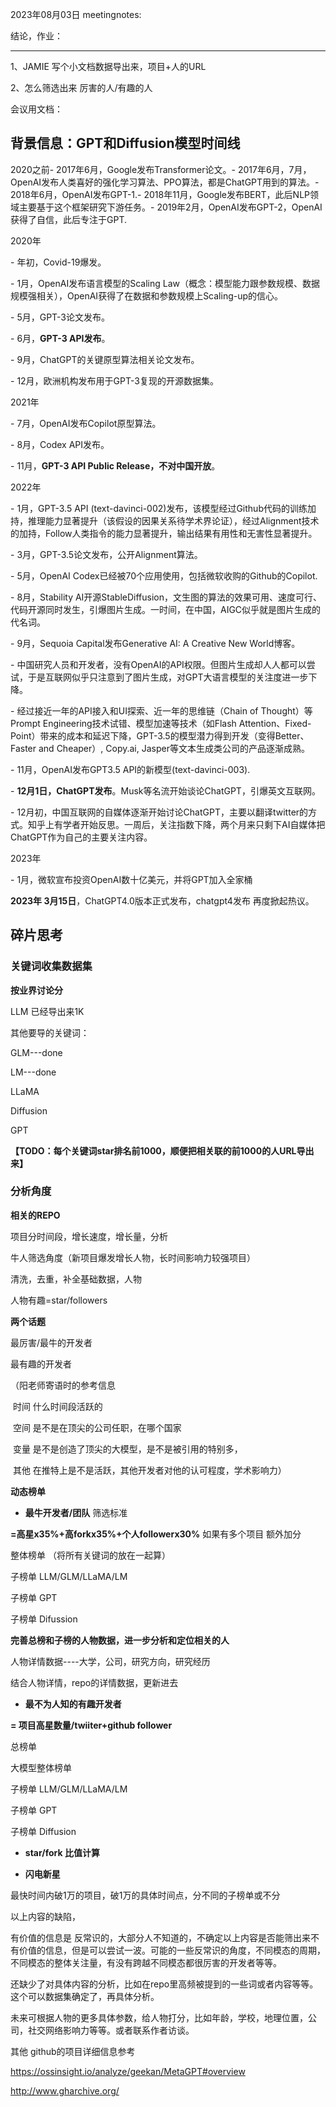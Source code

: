 2023年08月03日 meetingnotes:

结论，作业：

---

1、JAMIE 写个小文档数据导出来，项目+人的URL

2、怎么筛选出来 厉害的人/有趣的人





会议用文档：

## 背景信息：GPT和Diffusion模型时间线

2020之前- 2017年6月，Google发布Transformer论文。- 2017年6月，7月，OpenAI发布人类喜好的强化学习算法、PPO算法，都是ChatGPT用到的算法。- 2018年6月，OpenAI发布GPT-1.- 2018年11月，Google发布BERT，此后NLP领域主要基于这个框架研究下游任务。- 2019年2月，OpenAI发布GPT-2，OpenAI获得了自信，此后专注于GPT.

2020年

\- 年初，Covid-19爆发。

\- 1月，OpenAI发布语言模型的Scaling Law（概念：模型能力跟参数规模、数据规模强相关），OpenAI获得了在数据和参数规模上Scaling-up的信心。

\- 5月，GPT-3论文发布。

\- 6月，**GPT-3 API发布**。

\- 9月，ChatGPT的关键原型算法相关论文发布。

\- 12月，欧洲机构发布用于GPT-3复现的开源数据集。



2021年

\- 7月，OpenAI发布Copilot原型算法。

\- 8月，Codex API发布。

\- 11月，**GPT-3 API Public Release，不对中国开放**。



2022年

\- 1月，GPT-3.5 API (text-davinci-002)发布，该模型经过Github代码的训练加持，推理能力显著提升（该假设的因果关系待学术界论证），经过Alignment技术的加持，Follow人类指令的能力显著提升，输出结果有用性和无害性显著提升。

\- 3月，GPT-3.5论文发布，公开Alignment算法。

\- 5月，OpenAI Codex已经被70个应用使用，包括微软收购的Github的Copilot.

\- 8月，Stability AI开源StableDiffusion，文生图的算法的效果可用、速度可行、代码开源同时发生，引爆图片生成。一时间，在中国，AIGC似乎就是图片生成的代名词。

\- 9月，Sequoia Capital发布Generative AI: A Creative New World博客。

\- 中国研究人员和开发者，没有OpenAI的API权限。但图片生成却人人都可以尝试，于是互联网似乎只注意到了图片生成，对GPT大语言模型的关注度进一步下降。

\- 经过接近一年的API接入和UI探索、近一年的思维链（Chain of Thought）等Prompt Engineering技术试错、模型加速等技术（如Flash Attention、Fixed-Point）带来的成本和延迟下降，GPT-3.5的模型潜力得到开发（变得Better、Faster and Cheaper）, Copy.ai, Jasper等文本生成类公司的产品逐渐成熟。

\- 11月，OpenAI发布GPT3.5 API的新模型(text-davinci-003).

\- **12月1日，ChatGPT发布**。Musk等名流开始谈论ChatGPT，引爆英文互联网。

\- 12月初，中国互联网的自媒体逐渐开始讨论ChatGPT，主要以翻译twitter的方式。知乎上有学者开始反思。一周后，关注指数下降，两个月来只剩下AI自媒体把ChatGPT作为自己的主要关注内容。



2023年

\- 1月，微软宣布投资OpenAI数十亿美元，并将GPT加入全家桶



**2023年 3月15日**，ChatGPT4.0版本正式发布，chatgpt4发布 再度掀起热议。







## 碎片思考

### 关键词收集数据集

**按业界讨论分**

LLM 已经导出来1K

其他要导的关键词：

GLM---done

LM---done

LLaMA

Diffusion 

GPT



**【TODO：每个关键词star排名前1000，顺便把相关联的前1000的人URL导出来】**



### 分析角度

**相关的REPO**

项目分时间段，增长速度，增长量，分析

牛人筛选角度（新项目爆发增长人物，长时间影响力较强项目）

清洗，去重，补全基础数据，人物

人物有趣=star/followers



**两个话题**

最厉害/最牛的开发者

最有趣的开发者



（阳老师寄语时的参考信息

​	时间 什么时间段活跃的

​	空间 是不是在顶尖的公司任职，在哪个国家

​	变量 是不是创造了顶尖的大模型，是不是被引用的特别多，

​	其他 在推特上是不是活跃，其他开发者对他的认可程度，学术影响力）



**动态榜单**    

- **最牛开发者/团队**  筛选标准   

**=高星x35%+高forkx35%+个人followerx30%**   如果有多个项目 额外加分



整体榜单 （将所有关键词的放在一起算）

子榜单 LLM/GLM/LLaMA/LM

子榜单 GPT

子榜单 Difussion



**完善总榜和子榜的人物数据，进一步分析和定位相关的人**

人物详情数据----大学，公司，研究方向，研究经历

结合人物详情，repo的详情数据，更新进去



- **最不为人知的有趣开发者**

**= 项目高星数量/twiiter+github follower**



总榜单

大模型整体榜单

子榜单 LLM/GLM/LLaMA/LM

子榜单 GPT

子榜单 Diffusion



- **star/fork 比值计算**



- **闪电新星**

最快时间内破1万的项目，破1万的具体时间点，分不同的子榜单或不分





以上内容的缺陷，

有价值的信息是 反常识的，大部分人不知道的，不确定以上内容是否能筛出来不有价值的信息，但是可以尝试一波。可能的一些反常识的角度，不同模态的周期，不同模态的整体关注量，有没有跨越不同模态都很厉害的开发者等等。

还缺少了对具体内容的分析，比如在repo里高频被提到的一些词或者内容等等。这个可以数据集确定了，再具体分析。

未来可根据人物的更多具体参数，给人物打分，比如年龄，学校，地理位置，公司，社交网络影响力等等。或者联系作者访谈。



其他 github的项目详细信息参考

https://ossinsight.io/analyze/geekan/MetaGPT#overview

http://www.gharchive.org/

